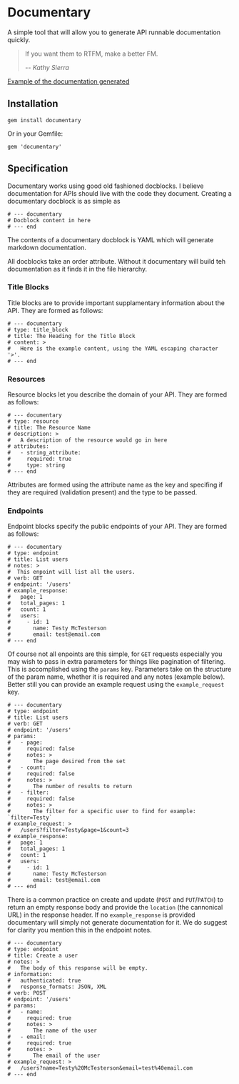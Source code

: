 # Documentary

A simple tool that will allow you to generate API runnable documentation quickly.

> If you want them to RTFM, make a better FM.
>
> -- <cite>Kathy Sierra</cite>

[Example of the documentation generated](https://gist.github.com/bangline/edeb0201b13b2721be3764f5fa0c76d5)

## Installation

```
gem install documentary
```

Or in your Gemfile:

```
gem 'documentary'
```

## Specification

Documentary works using good old fashioned docblocks. I believe documentation for APIs should live with the code they document. Creating a documentary docblock is as simple as

```
# --- documentary
# Docblock content in here
# --- end
```

The contents of a documentary docblock is YAML which will generate markdown documentation.

All docblocks take an order attribute. Without it documentary will build teh documentation as it finds it in the file hierarchy.

### Title Blocks

Title blocks are to provide important supplamentary information about the API. They are formed as follows:

```
# --- documentary
# type: title_block
# title: The Heading for the Title Block
# content: >
#   Here is the example content, using the YAML escaping character '>'.
# --- end
```

### Resources

Resource blocks let you describe the domain of your API. They are formed as follows:

```
# --- documentary
# type: resource
# title: The Resource Name
# description: >
#   A description of the resource would go in here
# attributes:
#   - string_attribute:
#     required: true
#     type: string
# --- end
```

Attributes are formed using the attribute name as the key and specifing if they are required (validation present) and the type to be passed.

### Endpoints

Endpoint blocks specify the public endpoints of your API. They are formed as follows:

```
# --- documentary
# type: endpoint
# title: List users
# notes: >
#  This enpoint will list all the users.
# verb: GET
# endpoint: '/users'
# example_response:
#   page: 1
#   total_pages: 1
#   count: 1
#   users:
#     - id: 1
#       name: Testy McTesterson
#       email: test@email.com
# --- end
```

Of course not all enpoints are this simple, for `GET` requests especially you may wish to pass in extra parameters for things like pagination of filtering. This is accomplished using the `params` key. Parameters take on the structure of the param name, whether it is required and any notes (example below). Better still you can provide an example request using the `example_request` key.

```
# --- documentary
# type: endpoint
# title: List users
# verb: GET
# endpoint: '/users'
# params:
#   - page:
#     required: false
#     notes: >
#       The page desired from the set
#   - count:
#     required: false
#     notes: >
#       The number of results to return
#   - filter:
#     required: false
#     notes: >
#       The filter for a specific user to find for example: `filter=Testy`
# example_request: >
#   /users?filter=Testy&page=1&count=3
# example_response:
#   page: 1
#   total_pages: 1
#   count: 1
#   users:
#     - id: 1
#       name: Testy McTesterson
#       email: test@email.com
# --- end
```

There is a common practice on create and update (`POST` and `PUT`/`PATCH`) to return an empty response body and provide the `location` (the cannonical URL) in the response header. If no `example_response` is provided documentary will simply not generate documentation for it. We do suggest for clarity you mention this in the endpoint notes.

```
# --- documentary
# type: endpoint
# title: Create a user
# notes: >
#   The body of this response will be empty.
# information:
#   authenticated: true
#   response_formats: JSON, XML
# verb: POST
# endpoint: '/users'
# params:
#   - name:
#     required: true
#     notes: >
#       The name of the user
#   - email:
#     required: true
#     notes: >
#       The email of the user
# example_request: >
#   /users?name=Testy%20McTesterson&email=test%40email.com
# --- end
```
